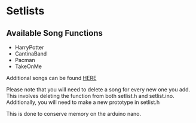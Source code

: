 # Setlists

## Available Song Functions
* HarryPotter
* CantinaBand
* Pacman
* TakeOnMe

Additional songs can be found [HERE](https://github.com/robsoncouto/arduino-songs)

Please note that you will need to delete a song for every new one you add. This involves deleting the function from both setlist.h and setlist.ino. Additionally, you will need to make a new prototype in setlist.h

This is done to conserve memory on the arduino nano.
